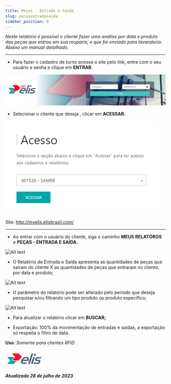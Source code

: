 ```yaml
---
title: Peças - Entrada e Saída
slug: pecasentradasaida
sidebar_position: 0
---
```

*Neste relatório é possível o cliente fazer uma análise por data e produto das peças que entrou em sua rouparia, e que foi enviado para lavanderia. Abaixo um manual detalhado.*

---

* Para fazer o cadastro de turno acesse o site pelo link, entre com o seu usuário e senha e clique em **ENTRAR**.

![Alt text](<../../MyElis - Planta/Login e Acesso/image.png>)

* Selecionar o cliente que deseja , clicar em **ACESSAR.**

![Alt text](../Cadastros/image-17.png)

Site: http://myelis.elisbrasil.com/

---

* Ao entrar com o usuário do cliente, siga o caminho **MEUS RELATÓROS > PEÇAS - ENTRADA E SAÍDA.**

![Alt text](image.png)

* O Relatório de Entrada e Saída apresenta as quantidades de peças que saíram do cliente X as quantidades de peças que entraram no cliente, por data e produto;

![Alt text](image-1.png)

* O parâmetro do relatório pode ser alterado pelo período que deseja pesquisar e/ou filtrando um tipo produto ou produto específico;

![Alt text](image-2.png)

* Para atualizar o relatório clicar em **BUSCAR;**

* Exportação: 100% da movimentação de entradas e saídas, a exportação só respeita o filtro de data.

**Uso**: *Somente para clientes RFID*

![Alt text](<../../MyElis - Planta/Login e Acesso/image-7.png>)

***Atualizado 28 de julho de 2023***